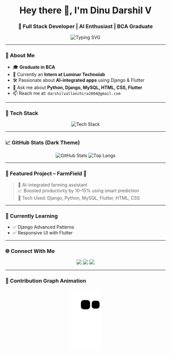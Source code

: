 <h1 align="center">Hey there 👋, I'm Dinu Darshil V</h1>
<h3 align="center">🚀 Full Stack Developer | AI Enthusiast | BCA Graduate</h3>

<p align="center">
  <img src="https://readme-typing-svg.herokuapp.com?font=Fira+Code&size=24&pause=1000&color=F7F7F7&center=true&vCenter=true&width=600&lines=Python+%7C+Django+%7C+Flutter+%7C+MySQL;Intern+at+Luminar+Technolab;Building+AI-powered+projects+💻;Let's+connect+and+create+something+great!+🚀" alt="Typing SVG" />
</p>

---

### 🧠 About Me

- 🎓 **Graduate in BCA**
- 🔭 Currently an **Intern at Luminar Technolab**
- 🛠 Passionate about **AI-integrated apps** using Django & Flutter
- 💬 Ask me about **Python, Django, MySQL, HTML, CSS, Flutter**
- 📫 Reach me at: `darshilvallanchira2004@gmail.com`

---

### 🚀 Tech Stack

<p align="center">
  <img src="https://skillicons.dev/icons?i=python,django,flutter,mysql,html,css,vscode,github" alt="Tech Stack" />
</p>

---

### 📈 GitHub Stats (Dark Theme)

<p align="center">
  <img src="https://github-readme-stats.vercel.app/api?username=dindarshil1945&show_icons=true&theme=tokyonight&hide_title=true" alt="GitHub Stats" height="180"/>
  <img src="https://github-readme-stats.vercel.app/api/top-langs/?username=dindarshil1945&layout=compact&theme=tokyonight" alt="Top Langs" height="180"/>
</p>

---

### 🧠 Featured Project – **FarmField 🌾**

> 🧠 AI-integrated farming assistant  
> 📈 Boosted productivity by 10–15% using smart prediction  
> 🧰 Tech Used: Django, Python, MySQL, Flutter, HTML, CSS  

---

### 🌱 Currently Learning

- ✅ Django Advanced Patterns
- ✅ Responsive UI with Flutter

---

### 🌐 Connect With Me

<p align="center">
  <a href="mailto:darshilvallanchira2004@gmail.com"><img src="https://img.shields.io/badge/Gmail-D14836?style=for-the-badge&logo=gmail&logoColor=white" /></a>
  <a href="https://linkedin.com/in/dinu-darshil-v"><img src="https://img.shields.io/badge/LinkedIn-0A66C2?style=for-the-badge&logo=linkedin&logoColor=white" /></a>
  <a href="https://github.com/dindarshil1945"><img src="https://img.shields.io/badge/GitHub-100000?style=for-the-badge&logo=github&logoColor=white" /></a>
</p>

---

### 🐍 Contribution Graph Animation

<p align="center">
  <img src="https://raw.githubusercontent.com/dindarshil1945/dindarshil1945/output/github-contribution-grid-snake.svg" alt="Snake animation" />
</p>
